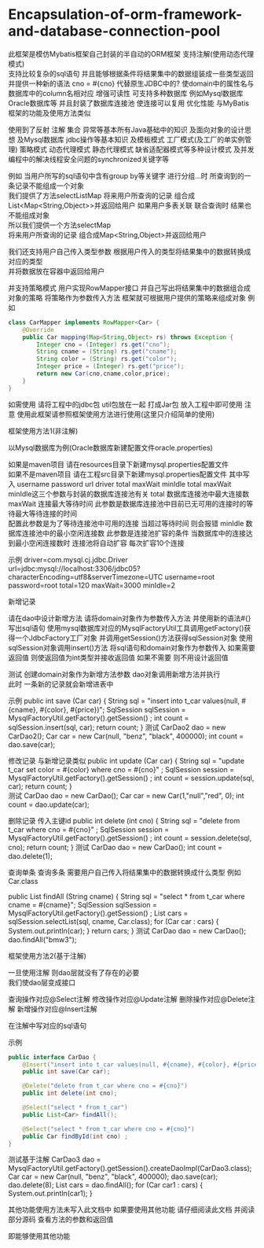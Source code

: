 # Encapsulation-of-orm-framework-and-database-connection-pool
此框架是模仿Mybatis框架自己封装的半自动的ORM框架  支持注解(使用动态代理模式)  
支持比较复杂的sql语句  并且能够根据条件将结果集中的数据组装成一些类型返回
并提供一种新的语法  cno = #{cno}  代替原生JDBC中的?  使domain中的属性名与数据库中的column名相对应
增强可读性
可支持多种数据库  例如Mysql数据库  Oracle数据库等
并且封装了数据库连接池  使连接可以复用  优化性能
与MyBatis框架的功能及使用方法类似

使用到了反射  注解  集合  异常等基本所有Java基础中的知识
及面向对象的设计思想
及Mysql数据库  jdbc操作等基本知识
及模板模式  工厂模式(及工厂的单实例管理)  策略模式  动态代理模式  静态代理模式  缺省适配器模式等多种设计模式
及并发编程中的解决线程安全问题的synchronized关键字等

例如
当用户所写的sql语句中含有group by等关键字  进行分组...时  所查询到的一条记录不能组成一个对象  
我们提供了方法selectListMap
将来用户所查询的记录  组合成List<Map<String,Object>>并返回给用户
如果用户多表关联  联合查询时  结果也不能组成对象  
所以我们提供一个方法selectMap  
将来用户所查询的记录  组合成Map<String,Object>并返回给用户

我们还支持用户自己传入类型参数  根据用户传入的类型将结果集中的数据转换成对应的类型  
并将数据放在容器中返回给用户

并支持策略模式  用户实现RowMapper接口  并自己写出将结果集中的数据组合成对象的策略
将策略作为参数传入方法  框架就可根据用户提供的策略来组成对象
例如

```java
class CarMapper implements RowMapper<Car> {
    @Override
    public Car mapping(Map<String,Object> rs) throws Exception {
        Integer cno = (Integer) rs.get("cno");
        String cname = (String) rs.get("cname");
        String color = (String) rs.get("color");
        Integer price = (Integer) rs.get("price");
        return new Car(cno,cname,color,price);
    }
}
```



如需使用  请将工程中的jdbc包  util包放在一起  打成Jar包  放入工程中即可使用
注意  使用此框架请参照框架使用方法进行使用(这里只介绍简单的使用) 

框架使用方法1(非注解)

以Mysql数据库为例(Oracle数据库新建配置文件oracle.properties)

如果是maven项目  请在resources目录下新建mysql.properties配置文件  
如果不是maven项目  请在工程src目录下新建mysql.properties配置文件
其中写入
username  password  url  driver  total  maxWait  minIdle
total  maxWait  minIdle这三个参数与封装的数据库连接池有关
total  数据库连接池中最大连接数
maxWait  连接最大等待时间  此参数是数据库连接池中目前已无可用的连接时的等待最大等待连接的时间  
配置此参数是为了等待连接池中可用的连接  当超过等待时间  则会报错
minIdle  数据库连接池中的最小空闲连接数  此参数是连接池扩容的条件
当数据库中的连接达到最小空闲连接数时  连接池将自动扩容  每次扩容10个连接

示例
driver=com.mysql.cj.jdbc.Driver
url=jdbc:mysql://localhost:3306/jdbc05?characterEncoding=utf8&serverTimezone=UTC
username=root
password=root
total=120
maxWait=3000
minIdle=2

新增记录 

请在dao中设计新增方法
请将domain对象作为参数传入方法
并使用新的语法#{}写出sql语句
使用mysql数据库对应的MysqlFactoryUtil工具调用getFactory()获得一个JdbcFactory工厂对象
并调用getSession()方法获得sqlSession对象
使用sqlSession对象调用insert()方法  将sql语句和domain对象作为参数传入
如果需要返回值  则使返回值为int类型并接收返回值  如果不需要  则不用设计返回值

测试
创建domain对象作为新增方法参数
dao对象调用新增方法并执行  
此时  一条新的记录就会新增进表中

示例
public int save (Car car) {
    String sql = "insert into t_car values(null, #{cname}, #{color}, #{price})";
    SqlSession sqlSession = MysqlFactoryUtil.getFactory().getSession() ;
    int count = sqlSession.insert(sql, car);
    return count;
}
测试
CarDao2 dao = new CarDao2();
Car car = new Car(null, "benz", "black", 400000);
int count = dao.save(car);

修改记录 
与新增记录类似
public int update (Car car) {
    String sql = "update t_car set color = #{color} where cno = #{cno}" ;
    SqlSession session = MysqlFactoryUtil.getFactory().getSession() ;
    int count = session.update(sql, car);
    return count;
}  
测试
CarDao dao = new CarDao();
Car car = new Car(1,"null","red", 0);
int count = dao.update(car);

删除记录  传入主键id
public int delete (int cno) {
    String sql = "delete from t_car where cno = #{cno}" ;
    SqlSession session = MysqlFactoryUtil.getFactory().getSession() ;
    int count = session.delete(sql, cno);
    return count;
}
测试
CarDao dao = new CarDao();
int count = dao.delete(1);

查询单条  查询多条
需要用户自己传入将结果集中的数据转换成什么类型  例如Car.class

public List<Car> findAll (String cname) {
    String sql = "select * from t_car where cname = #{cname}";
    SqlSession sqlSession = MysqlFactoryUtil.getFactory().getSession() ;
    List<Car> cars = sqlSession.selectList(sql, cname, Car.class);
    for (Car car : cars) {
        System.out.println(car);
    }
    return cars;
}
测试
CarDao dao = new CarDao();
dao.findAll("bmw3");


框架使用方法2(基于注解)

一旦使用注解  则dao层就没有了存在的必要  
我们使dao层变成接口

查询操作对应@Select注解
修改操作对应@Update注解
删除操作对应@Delete注解
新增操作对应@Insert注解

在注解中写对应的sql语句

示例


```java
public interface CarDao {
    @Insert("insert into t_car values(null, #{cname}, #{color}, #{price})")
    public int save(Car car);

    @Delete("delete from t_car where cno = #{cno}")
    public int delete(int cno);

    @Select("select * from t_car")
    public List<Car> findAll();

    @Select("select * from t_car where cno = #{cno}")
    public Car findById(int cno) ;
}
```



测试基于注解
CarDao3 dao = MysqlFactoryUtil.getFactory().getSession().createDaoImpl(CarDao3.class);
Car car = new Car(null, "benz", "black", 400000);
dao.save(car);
dao.delete(8);
List<Car> cars = dao.findAll();
for (Car car1 : cars) {
    System.out.println(car1);
}



其他功能使用方法未写入此文档中  如果要使用其他功能  请仔细阅读此文档  并阅读部分源码  查看方法的参数和返回值 

即能够使用其他功能

